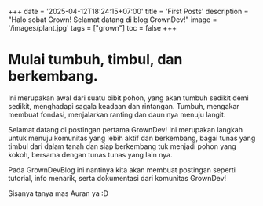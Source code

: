 +++
date = '2025-04-12T18:24:15+07:00'
title = 'First Posts'
description = "Halo sobat Grown! Selamat datang di blog GrownDev!"
image = '/images/plant.jpg'
tags = ["grown"]
toc = false
+++

# Mulai tumbuh, timbul, dan berkembang. 

Ini merupakan awal dari suatu bibit pohon, yang akan tumbuh sedikit demi sedikit, menghadapi sagala keadaan dan rintangan. Tumbuh, mengakar membuat fondasi, menjalarkan ranting dan daun nya menuju langit. 

Selamat datang di postingan pertama GrownDev! Ini merupakan langkah untuk menuju komunitas yang lebih aktif dan berkembang, bagai tunas yang timbul dari dalam tanah dan siap berkembang tuk menjadi pohon yang kokoh, bersama dengan tunas tunas yang lain nya.

Pada GrownDevBlog ini nantinya kita akan membuat postingan seperti tutorial, info menarik, serta dokumentasi dari komunitas GrownDev!

Sisanya tanya mas Auran ya :D
